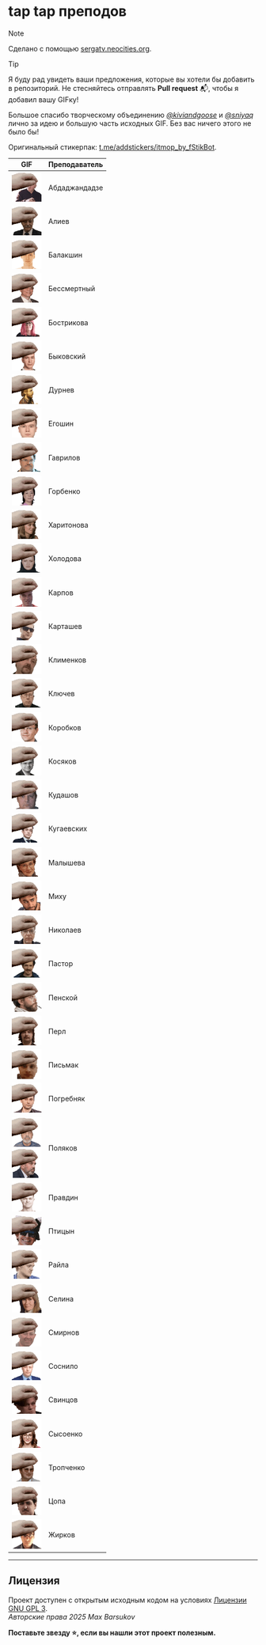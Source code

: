 # tap tap преподов

> [!NOTE]
> Сделано с помощью [sergatv.neocities.org](https://sergatv.neocities.org/).

> [!TIP]
> Я буду рад увидеть ваши предложения, которые вы хотели бы добавить в репозиторий. Не стесняйтесь отправлять **Pull request** :mailbox_with_mail:, чтобы я добавил вашу GIFку!

Большое спасибо творческому объединению [*@kiviandgoose*](https://t.me/kiviandgoose) и [*@sniyaq*](https://t.me/sniyaq) лично за идею и большую часть исходных GIF. Без вас ничего этого не было бы!

Оригинальный стикерпак: [t.me/addstickers/itmop_by_fStikBot](https://t.me/addstickers/itmop_by_fStikBot).

| GIF | Преподаватель |
| --- | --- |
| <img alt="abdadzhandadze" src="./abdadzhandadze.gif" height="60"> | Абдаджандадзе |
| <img alt="aliev" src="./aliev.gif" height="60"> | Алиев |
| <img alt="balakshin" src="./balakshin.gif" height="60"> | Балакшин |
| <img alt="bessmertniy" src="./bessmertniy.gif" height="60"> | Бессмертный |
| <img alt="bostrikova" src="./bostrikova.gif" height="60"> | Бострикова |
| <img alt="bykovskiy" src="./bykovskiy.gif" height="60"> | Быковский |
| <img alt="durnev" src="./durnev.gif" height="60"> | Дурнев |
| <img alt="egoshin" src="./egoshin.gif" height="60"> | Егошин |
| <img alt="gavrilov" src="./gavrilov.gif" height="60"> | Гаврилов |
| <img alt="gorbenko" src="./gorbenko.gif" height="60"> | Горбенко |
| <img alt="kharitonova" src="./kharitonova.gif" height="60"> | Харитонова |
| <img alt="holodova" src="./holodova.gif" height="60"> | Холодова |
| <img alt="karpov" src="./karpov.gif" height="60"> | Карпов |
| <img alt="kartashev" src="./kartashev.gif" height="60"> | Карташев |
| <img alt="klimenkov" src="./klimenkov.gif" height="60"> | Клименков |
| <img alt="klyuchev" src="./klyuchev.gif" height="60"> | Ключев |
| <img alt="korobkov" src="./korobkov.gif" height="60"> | Коробков |
| <img alt="kosyakov" src="./kosyakov.gif" height="60"> | Косяков |
| <img alt="kudashov" src="./kudashov.gif" height="60"> | Кудашов |
| <img alt="kugaevskih" src="./kugaevskih.gif" height="60"> | Кугаевских |
| <img alt="malysheva" src="./malysheva.gif" height="60"> | Малышева |
| <img alt="mikhu" src="./mikhu.gif" height="60"> | Миху |
| <img alt="nikolaev" src="./nikolaev.gif" height="60"> | Николаев |
| <img alt="pastor" src="./pastor.gif" height="60"> | Пастор |
| <img alt="penskoy" src="./penskoy.gif" height="60"> | Пенской |
| <img alt="perl" src="./perl.gif" height="60"> | Перл |
| <img alt="pismak" src="./pismak.gif" height="60"> | Письмак |
| <img alt="pogrebnyak" src="./pogrebnyak.gif" height="60"> | Погребняк |
| <img alt="polyakov" src="./polyakov.gif" height="60"> <br> <img alt="" src="./polyakov2.gif" height="60"> | Поляков |
| <img alt="pravdin" src="./pravdin.gif" height="60"> | Правдин |
| <img alt="ptitsyn" src="./ptitsyn.gif" height="60"> | Птицын |
| <img alt="raila" src="./raila.gif" height="60"> | Райла |
| <img alt="selina" src="./selina.gif" height="60"> | Селина |
| <img alt="smirnov" src="./smirnov.gif" height="60"> | Смирнов |
| <img alt="sosnilo" src="./sosnilo.gif" height="60"> | Соснило |
| <img alt="svintsov" src="./svintsov.gif" height="60"> | Свинцов |
| <img alt="sysoenko" src="./sysoenko.gif" height="60"> | Сысоенко |
| <img alt="tropchenko" src="./tropchenko.gif" height="60"> | Тропченко |
| <img alt="tsopa" src="./tsopa.gif" height="60"> | Цопа |
| <img alt="zhirkov" src="./zhirkov.gif" height="60"> | Жирков |

---

## Лицензия <a name="license"></a>

Проект доступен с открытым исходным кодом на условиях [Лицензии GNU GPL 3](https://opensource.org/license/gpl-3-0/). \
*Авторские права 2025 Max Barsukov*

**Поставьте звезду :star:, если вы нашли этот проект полезным.**
